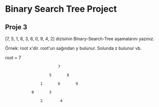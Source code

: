 # Binary Search Tree Project
## Proje 3

[7, 5, 1, 8, 3, 6, 0, 9, 4, 2] dizisinin Binary-Search-Tree aşamalarını yazınız.

Örnek: root x'dir. root'un sağından y bulunur. Solunda z bulunur vb.
 
root = 7

                            7

                        5       8

                    1       6       9

                0       3

                    2        4